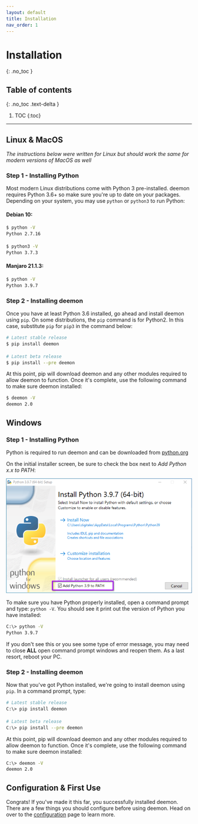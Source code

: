 ```yaml
---
layout: default
title: Installation
nav_order: 1
---
```


# Installation
{: .no_toc }

## Table of contents
{: .no_toc .text-delta }

1. TOC
{:toc}

---

## Linux & MacOS

_The instructions below were written for Linux but should work the same for modern versions of MacOS as well_

### Step 1 - Installing Python
Most modern Linux distributions come with Python 3 pre-installed. deemon requires Python 3.6+ so make sure you're up 
to date on your packages. Depending on your system, you may use `python` or `python3` to run Python:

#### Debian 10:
```bash
$ python -V
Python 2.7.16

$ python3 -V
Python 3.7.3
```

#### Manjaro 21.1.3:
```bash
$ python -V
Python 3.9.7
```

### Step 2 - Installing deemon
Once you have at least Python 3.6 installed, go ahead and install deemon using `pip`. On some distributions, 
the `pip` command is for Python2. In this case, substitute `pip` for `pip3` in the command below:

```bash
# Latest stable release
$ pip install deemon

# Latest beta release
$ pip install --pre deemon
```

At this point, pip will download deemon and any other modules required to allow deemon to function. Once it's complete, 
use the following command to make sure deemon installed:
```bash
$ deemon -V
deemon 2.0
```

## Windows

### Step 1 - Installing Python
Python is required to run deemon and can be downloaded from [python.org](https://www.python.org/downloads/windows/)

On the initial installer screen, be sure to check the box next to _Add Python x.x to PATH_:

![python_installer](../img/win-python-install.png)

To make sure you have Python properly installed, open a command prompt and type: `python -V`.
You should see it print out the version of Python you have installed:

```bash
C:\> python -V
Python 3.9.7
```

If you don't see this or you see some type of error message, you may need to close **ALL** open command prompt windows 
and reopen them. As a last resort, reboot your PC.

### Step 2 - Installing deemon
Now that you've got Python installed, we're going to install deemon using `pip`. In a command prompt, type:
```bash
# Latest stable release
C:\> pip install deemon

# Latest beta release
C:\> pip install --pre deemon
```

At this point, pip will download deemon and any other modules required to allow deemon to function. Once it's complete, 
use the following command to make sure deemon installed:
```bash
C:\> deemon -V
deemon 2.0
```

## Configuration & First Use

Congrats! If you've made it this far, you successfully installed deemon. There are a few things you should configure 
before using deemon. Head on over to the [configuration](configuration.md) page to learn more.